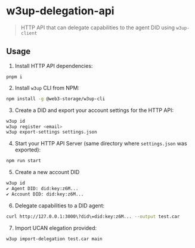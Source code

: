 # w3up-delegation-api

> HTTP API that can delegate capabilities to the agent DID using `w3up-client`

## Usage

1. Install HTTP API dependencies:

```
pnpm i
```

2. Install `w3up` CLI from NPM:

```sh
npm install -g @web3-storage/w3up-cli
```

3. Create a DID and export your account settings for the HTTP API:

```sh
w3up id
w3up register <email>
w3up export-settings settings.json
```

4. Start your HTTP API Server (same directory where `settings.json` was exported):

```sh
npm run start
```

5. Create a new account DID

```sh
w3up id
✔ Agent DID: did:key:z6M...
✔ Account DID: did:key:z6M...
```

6. Delegate capabilities to a DID agent:

```sh
curl http://127.0.0.1:3000\?did\=did:key:z6M... --output test.car
```

7. Import UCAN elegation provided:

```sh
w3up import-delegation test.car main
```
